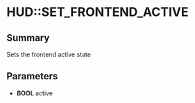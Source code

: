 # HUD::SET_FRONTEND_ACTIVE

## Summary
Sets the frontend active state

## Parameters
* **BOOL** active